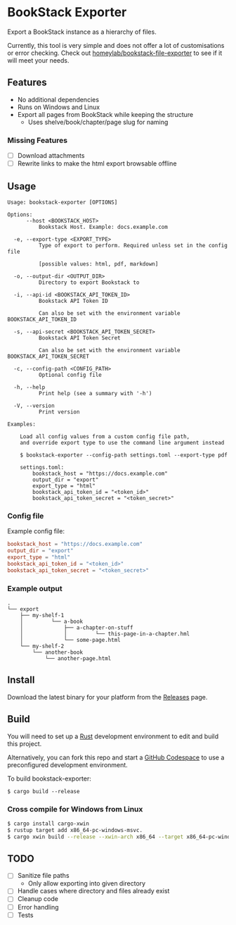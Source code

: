 # BookStack Exporter
Export a BookStack instance as a hierarchy of files.

Currently, this tool is very simple and does not offer a lot of customisations or error checking.
Check out [homeylab/bookstack-file-exporter](https://github.com/homeylab/bookstack-file-exporter) to see if it will meet your needs.

## Features
- No additional dependencies
- Runs on Windows and Linux
- Export all pages from BookStack while keeping the structure
  - Uses shelve/book/chapter/page slug for naming

### Missing Features
- [ ] Download attachments
- [ ] Rewrite links to make the html export browsable offline

## Usage
```
Usage: bookstack-exporter [OPTIONS]

Options:
      --host <BOOKSTACK_HOST>
          Bookstack Host. Example: docs.example.com

  -e, --export-type <EXPORT_TYPE>
          Type of export to perform. Required unless set in the config file

          [possible values: html, pdf, markdown]

  -o, --output-dir <OUTPUT_DIR>
          Directory to export Bookstack to

  -i, --api-id <BOOKSTACK_API_TOKEN_ID>
          Bookstack API Token ID

          Can also be set with the environment variable BOOKSTACK_API_TOKEN_ID

  -s, --api-secret <BOOKSTACK_API_TOKEN_SECRET>
          Bookstack API Token Secret

          Can also be set with the environment variable BOOKSTACK_API_TOKEN_SECRET

  -c, --config-path <CONFIG_PATH>
          Optional config file

  -h, --help
          Print help (see a summary with '-h')

  -V, --version
          Print version

Examples:

    Load all config values from a custom config file path,
    and override export type to use the command line argument instead

    $ bookstack-exporter --config-path settings.toml --export-type pdf

    settings.toml:
        bookstack_host = "https://docs.example.com"
        output_dir = "export"
        export_type = "html"
        bookstack_api_token_id = "<token_id>"
        bookstack_api_token_secret = "<token_secret>"
```

### Config file
Example config file:
```toml
bookstack_host = "https://docs.example.com"
output_dir = "export"
export_type = "html"
bookstack_api_token_id = "<token_id>"
bookstack_api_token_secret = "<token_secret>"
```

### Example output
```
.
└── export
    ├── my-shelf-1
    │         └── a-book
    │             ├── a-chapter-on-stuff
    │             │         └── this-page-in-a-chapter.hml
    │             └── some-page.html
    └── my-shelf-2
        └── another-book
            └── another-page.html
```

## Install
Download the latest binary for your platform from the [Releases](https://github.com/egeldenhuys/bookstack-exporter/releases) page.

## Build
You will need to set up a [Rust](https://www.rust-lang.org/) development environment to edit and build this project.

Alternatively, you can fork this repo and start a [GitHub Codespace](https://github.com/features/codespaces) to use a preconfigured development environment.

To build bookstack-exporter:
```
$ cargo build --release
```

### Cross compile for Windows from Linux

```bash
$ cargo install cargo-xwin
$ rustup target add x86_64-pc-windows-msvc.
$ cargo xwin build --release --xwin-arch x86_64 --target x86_64-pc-windows-msvc
```

## TODO
- [ ] Sanitize file paths
  - Only allow exporting into given directory
- [ ] Handle cases where directory and files already exist
- [ ] Cleanup code
- [ ] Error handling
- [ ] Tests
